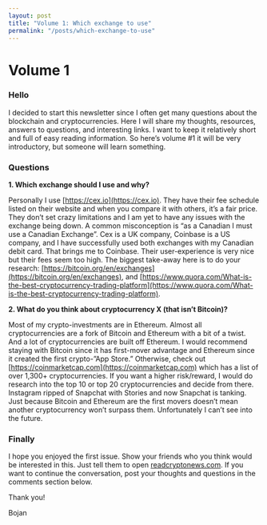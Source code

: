```yaml
---
layout: post
title: "Volume 1: Which exchange to use"
permalink: "/posts/which-exchange-to-use"
---
```

# Volume 1

### Hello
I decided to start this newsletter since I often get many questions about the blockchain and cryptocurrencies. Here I will share my thoughts, resources, answers to questions, and interesting links. I want to keep it relatively short and full of easy reading information. So here’s volume #1 it will be very introductory, but someone will learn something.

### Questions
**1. Which exchange should I use and why?**

Personally I use [https://cex.io](https://cex.io). They have their fee schedule listed on their website and when you compare it with others, it’s a fair price. They don’t set crazy limitations and I am yet to have any issues with the exchange being down. A common misconception is “as a Canadian I must use a Canadian Exchange”. Cex is a UK company, Coinbase is a US company, and I have successfully used both exchanges with my Canadian debit card. That brings me to Coinbase. Their user-experience is very nice but their fees seem too high. The biggest take-away here is to do your research: [https://bitcoin.org/en/exchanges](https://bitcoin.org/en/exchanges), and [https://www.quora.com/What-is-the-best-cryptocurrency-trading-platform](https://www.quora.com/What-is-the-best-cryptocurrency-trading-platform).

**2. What do you think about cryptocurrency X (that isn’t Bitcoin)?**

Most of my crypto-investments are in Ethereum. Almost all cryptocurrencies are a fork of Bitcoin and Ethereum with a bit of a twist. And a lot of cryptocurrencies are built off Ethereum. I would recommend staying with Bitcoin since it has first-mover advantage and Ethereum since it created the first crypto-”App Store.” Otherwise, check out [https://coinmarketcap.com](https://coinmarketcap.com) which has a list of over 1,300+ cryptocurrencies. If you want a higher risk/reward, I would do research into the top 10 or top 20 cryptocurrencies and decide from there. Instagram ripped of Snapchat with Stories and now Snapchat is tanking. Just because Bitcoin and Ethereum are the first movers doesn’t mean another cryptocurrency won’t surpass them. Unfortunately I can’t see into the future.

### Finally
I hope you enjoyed the first issue. Show your friends who you think would be interested in this. Just tell them to open [readcryptonews.com](https://readcryptonews.com). If you want to continue the conversation, post your thoughts and questions in the comments section below.

Thank you!

Bojan
